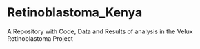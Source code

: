 # Retinoblastoma_Kenya
A Repository with Code, Data and Results of analysis in the Velux Retinoblastoma Project
